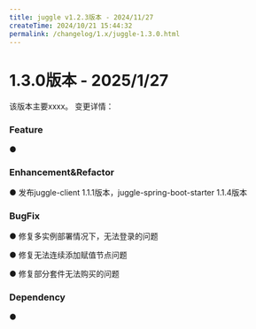 ```yaml
---
title: juggle v1.2.3版本 - 2024/11/27
createTime: 2024/10/21 15:44:32
permalink: /changelog/1.x/juggle-1.3.0.html
---
```

# 1.3.0版本 - 2025/1/27
该版本主要xxxx。
变更详情：

### Feature

● 



### Enhancement&Refactor

● 发布juggle-client 1.1.1版本，juggle-spring-boot-starter 1.1.4版本




### BugFix

● 修复多实例部署情况下，无法登录的问题

● 修复无法连续添加赋值节点问题

● 修复部分套件无法购买的问题



### Dependency

● 